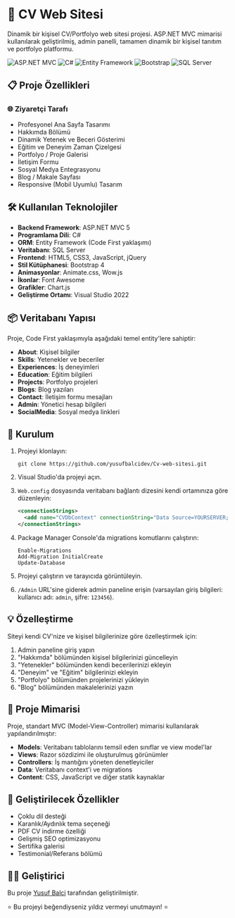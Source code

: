 # 🚀 CV Web Sitesi

Dinamik bir kişisel CV/Portfolyo web sitesi projesi. ASP.NET MVC mimarisi kullanılarak geliştirilmiş, admin panelli, tamamen dinamik bir kişisel tanıtım ve portfolyo platformu.

![ASP.NET MVC](https://img.shields.io/badge/ASP.NET%20MVC-5C2D91?style=for-the-badge&logo=.net&logoColor=white)
![C#](https://img.shields.io/badge/C%23-239120?style=for-the-badge&logo=c-sharp&logoColor=white)
![Entity Framework](https://img.shields.io/badge/Entity%20Framework-512BD4?style=for-the-badge&logo=.net&logoColor=white)
![Bootstrap](https://img.shields.io/badge/Bootstrap-7952B3?style=for-the-badge&logo=bootstrap&logoColor=white)
![SQL Server](https://img.shields.io/badge/SQL%20Server-CC2927?style=for-the-badge&logo=microsoft-sql-server&logoColor=white)

## 📋 Proje Özellikleri

### 🌐 Ziyaretçi Tarafı
- Profesyonel Ana Sayfa Tasarımı
- Hakkımda Bölümü
- Dinamik Yetenek ve Beceri Gösterimi
- Eğitim ve Deneyim Zaman Çizelgesi
- Portfolyo / Proje Galerisi
- İletişim Formu
- Sosyal Medya Entegrasyonu
- Blog / Makale Sayfası
- Responsive (Mobil Uyumlu) Tasarım

## 🛠️ Kullanılan Teknolojiler

- **Backend Framework**: ASP.NET MVC 5
- **Programlama Dili**: C#
- **ORM**: Entity Framework (Code First yaklaşımı)
- **Veritabanı**: SQL Server
- **Frontend**: HTML5, CSS3, JavaScript, jQuery
- **Stil Kütüphanesi**: Bootstrap 4
- **Animasyonlar**: Animate.css, Wow.js
- **İkonlar**: Font Awesome
- **Grafikler**: Chart.js
- **Geliştirme Ortamı**: Visual Studio 2022

## 📦 Veritabanı Yapısı

Proje, Code First yaklaşımıyla aşağıdaki temel entity'lere sahiptir:

- **About**: Kişisel bilgiler
- **Skills**: Yetenekler ve beceriler
- **Experiences**: İş deneyimleri
- **Education**: Eğitim bilgileri
- **Projects**: Portfolyo projeleri
- **Blogs**: Blog yazıları
- **Contact**: İletişim formu mesajları
- **Admin**: Yönetici hesap bilgileri
- **SocialMedia**: Sosyal medya linkleri

## 🚀 Kurulum

1. Projeyi klonlayın:
   ```
   git clone https://github.com/yusufbalcidev/Cv-web-sitesi.git
   ```

2. Visual Studio'da projeyi açın.

3. `Web.config` dosyasında veritabanı bağlantı dizesini kendi ortamınıza göre düzenleyin:
   ```xml
   <connectionStrings>
     <add name="CVDbContext" connectionString="Data Source=YOURSERVER;Initial Catalog=CVDatabase;Integrated Security=True;" providerName="System.Data.SqlClient" />
   </connectionStrings>
   ```

4. Package Manager Console'da migrations komutlarını çalıştırın:
   ```
   Enable-Migrations
   Add-Migration InitialCreate
   Update-Database
   ```

5. Projeyi çalıştırın ve tarayıcıda görüntüleyin.

6. `/Admin` URL'sine giderek admin paneline erişin (varsayılan giriş bilgileri: kullanıcı adı: `admin`, şifre: `123456`).

## 💡 Özelleştirme

Siteyi kendi CV'nize ve kişisel bilgilerinize göre özelleştirmek için:

1. Admin paneline giriş yapın
2. "Hakkımda" bölümünden kişisel bilgilerinizi güncelleyin
3. "Yetenekler" bölümünden kendi becerilerinizi ekleyin
4. "Deneyim" ve "Eğitim" bilgilerinizi ekleyin
5. "Portfolyo" bölümünden projelerinizi yükleyin
6. "Blog" bölümünden makalelerinizi yazın


## 🔄 Proje Mimarisi

Proje, standart MVC (Model-View-Controller) mimarisi kullanılarak yapılandırılmıştır:

- **Models**: Veritabanı tablolarını temsil eden sınıflar ve view model'lar
- **Views**: Razor sözdizimi ile oluşturulmuş görünümler
- **Controllers**: İş mantığını yöneten denetleyiciler
- **Data**: Veritabanı context'i ve migrations
- **Content**: CSS, JavaScript ve diğer statik kaynaklar

## 🔮 Geliştirilecek Özellikler

- Çoklu dil desteği
- Karanlık/Aydınlık tema seçeneği
- PDF CV indirme özelliği
- Gelişmiş SEO optimizasyonu
- Sertifika galerisi
- Testimonial/Referans bölümü

## 👨‍💻 Geliştirici

Bu proje [Yusuf Balci](https://github.com/yusufbalcidev) tarafından geliştirilmiştir.



⭐ Bu projeyi beğendiyseniz yıldız vermeyi unutmayın! ⭐
